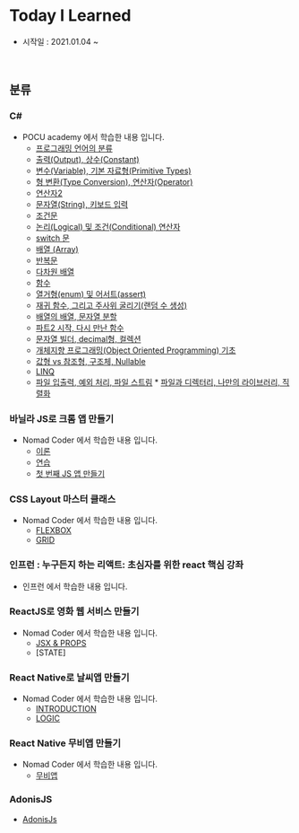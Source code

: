# Today I Learned

- 시작일 : 2021.01.04 ~

<br>

## 분류

### C#

- POCU academy 에서 학습한 내용 입니다.
  - [프로그래밍 언어의 분류](https://github.com/akaming/TIL/blob/master/c%23/chapter01.md)
  - [출력(Output), 상수(Constant)](https://github.com/akaming/TIL/blob/master/c%23/chapter02.md)
  - [변수(Variable), 기본 자료형(Primitive Types)](https://github.com/akaming/TIL/blob/master/c%23/chapter03.md)
  - [형 변환(Type Conversion), 연산자(Operator)](https://github.com/akaming/TIL/blob/master/c%23/chapter04.md)
  - [연산자2](https://github.com/akaming/TIL/blob/master/c%23/chapter05.md)
  - [문자열(String), 키보드 입력](https://github.com/akaming/TIL/blob/master/c%23/chapter06.md)
  - [조건문](https://github.com/akaming/TIL/blob/master/c%23/chapter07.md)
  - [논리(Logical) 및 조건(Conditional) 연산자](https://github.com/akaming/TIL/blob/master/c%23/chapter08.md)
  - [switch 문](https://github.com/akaming/TIL/blob/master/c%23/chapter09.md)
  - [배열 (Array)](https://github.com/akaming/TIL/blob/master/c%23/chapter10.md)
  - [반복문](https://github.com/akaming/TIL/blob/master/c%23/chapter11.md)
  - [다차원 배열](https://github.com/akaming/TIL/blob/master/c%23/chapter12.md)
  - [함수](https://github.com/akaming/TIL/blob/master/c%23/chapter13.md)
  - [열거형(enum) 및 어서트(assert)](https://github.com/akaming/TIL/blob/master/c%23/chapter14.md)
  - [재귀 함수, 그리고 주사위 굴리기(랜덤 수 생성)](https://github.com/akaming/TIL/blob/master/c%23/chapter22.md)
  - [배열의 배열, 문자열 분할](https://github.com/akaming/TIL/blob/master/c%23/chapter15.md)
  - [파트2 시작, 다시 만난 함수](https://github.com/akaming/TIL/blob/master/c%23/chapter23.md)
  - [문자열 빌더, decimal형, 컬렉션](https://github.com/akaming/TIL/blob/master/c%23/chapter16.md)
  - [개체지향 프로그래밍(Object Oriented Programming) 기초](https://github.com/akaming/TIL/blob/master/c%23/chapter17.md)
  - [값형 vs 참조형, 구조체, Nullable](https://github.com/akaming/TIL/blob/master/c%23/chapter18.md)
  - [LINQ](https://github.com/akaming/TIL/blob/master/c%23/chapter19.md)
  - [파일 입출력, 예외 처리, 파일 스트림](https://github.com/akaming/TIL/blob/master/c%23/chapter20.md) \* [파일과 디렉터리, 나만의 라이브러리, 직렬화](https://github.com/akaming/TIL/blob/master/c%23/chapter21.md)
    <br>

### 바닐라 JS로 크롬 앱 만들기

- Nomad Coder 에서 학습한 내용 입니다.
  - [이론](https://github.com/akaming/TIL/blob/master/VanillaJS/theory.md)
  - [연습](https://github.com/akaming/TIL/blob/master/VanillaJS/practice.md)
  - [첫 번째 JS 앱 만들기](https://github.com/akaming/TIL/tree/master/VanillaJS/momentum)

### CSS Layout 마스터 클래스

- Nomad Coder 에서 학습한 내용 입니다.
  - [FLEXBOX](https://github.com/akaming/TIL/blob/master/cssLayout/flexbox.md)
  - [GRID](https://github.com/akaming/TIL/blob/master/cssLayout/grid.md)

### 인프런 : 누구든지 하는 리액트: 초심자를 위한 react 핵심 강좌

- 인프런 에서 학습한 내용 입니다.

### ReactJS로 영화 웹 서비스 만들기

- Nomad Coder 에서 학습한 내용 입니다.
  - [JSX & PROPS](https://github.com/akaming/TIL/blob/master/ReactJsMovie/JSX_PROPS.md)
  - [STATE]

### React Native로 날씨앱 만들기

- Nomad Coder 에서 학습한 내용 입니다.
  - [INTRODUCTION](https://github.com/akaming/TIL/blob/master/ReactNative_Weather/%230%20INTRODUCTION.md)
  - [LOGIC](https://github.com/akaming/TIL/blob/master/ReactNative_Weather/%231%20LOGIC.md)

### React Native 무비앱 만들기

- Nomad Coder 에서 학습한 내용 입니다.
  - [무비앱](https://github.com/akaming/TIL/tree/master/ReactNative_noovies)

### AdonisJS

- [AdonisJs](https://github.com/akaming/TIL/blob/master/AdonisJs/01.md)
